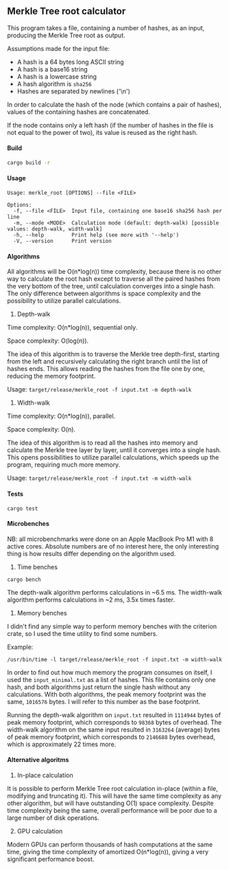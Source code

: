 ## Merkle Tree root calculator

This program takes a file, containing a number of hashes, as an input, producing
the Merkle Tree root as output.

Assumptions made for the input file:

- A hash is a 64 bytes long ASCII string
- A hash is a base16 string
- A hash is a lowercase string
- A hash algorithm is `sha256`
- Hashes are separated by newlines ('\n')

In order to calculate the hash of the node (which contains a pair of hashes),
values of the containing hashes are concatenated.

If the node contains only a left hash (if the number of hashes in the file is
not equal to the power of two), its value is reused as the right hash.

#### Build

```bash
cargo build -r
```

#### Usage

```
Usage: merkle_root [OPTIONS] --file <FILE>

Options:
  -f, --file <FILE>  Input file, containing one base16 sha256 hash per line
  -m, --mode <MODE>  Calculation mode (default: depth-walk) [possible values: depth-walk, width-walk]
  -h, --help         Print help (see more with '--help')
  -V, --version      Print version

```

#### Algorithms

All algorithms will be O(n\*log(n)) time complexity, because there is no other
way to calculate the root hash except to traverse all the paired hashes from the
very bottom of the tree, until calculation converges into a single hash. The
only difference between algorithms is space complexity and the possibility to
utilize parallel calculations.

1. Depth-walk

Time complexity: O(n\*log(n)), sequential only.

Space complexity: O(log(n)).

The idea of this algorithm is to traverse the Merkle tree depth-first, starting
from the left and recursively calculating the right branch until the list of
hashes ends. This allows reading the hashes from the file one by one, reducing
the memory footprint.

Usage: `target/release/merkle_root -f input.txt -m depth-walk`

1. Width-walk

Time complexity: O(n\*log(n)), parallel.

Space complexity: O(n).

The idea of this algorithm is to read all the hashes into memory and calculate
the Merkle tree layer by layer, until it converges into a single hash. This
opens possibilities to utilize parallel calculations, which speeds up the
program, requiring much more memory.

Usage: `target/release/merkle_root -f input.txt -m width-walk`

#### Tests

```
cargo test
```

#### Microbenches

NB: all microbenchmarks were done on an Apple MacBook Pro M1 with 8 active
cores. Absolute numbers are of no interest here, the only interesting thing is
how results differ depending on the algorithm used.

1. Time benches

```
cargo bench
```

The depth-walk algorithm performs calculations in ~6.5 ms. The width-walk
algorithm performs calculations in ~2 ms, 3.5x times faster.

1. Memory benches

I didn't find any simple way to perform memory benches with the criterion crate,
so I used the time utility to find some numbers.

Example:

```
/usr/bin/time -l target/release/merkle_root -f input.txt -m width-walk
```

In order to find out how much memory the program consumes on itself, I used the
`input_minimal.txt` as a list of hashes. This file contains only one hash, and
both algorithms just return the single hash without any calculations. With both
algorithms, the peak memory footprint was the same, `1016576` bytes. I will
refer to this number as the base footprint.

Running the depth-walk algorithm on `input.txt` resulted in `1114944` bytes of
peak memory footprint, which corresponds to `98368` bytes of overhead. The
width-walk algorithm on the same input resulted in `3163264` (average) bytes of
peak memory footprint, which corresponds to `2146688` bytes overhead, which is
approximately 22 times more.

#### Alternative algoritms

1. In-place calculation

It is possible to perform Merkle Tree root calculation in-place (within a file,
modifying and truncating it). This will have the same time complexity as any
other algorithm, but will have outstanding O(1) space complexity. Despite time
complexity being the same, overall performance will be poor due to a large
number of disk operations.

2. GPU calculation

Modern GPUs can perform thousands of hash computations at the same time, giving
the time complexity of amortized O(n\*log(n)), giving a very significant
performance boost.
